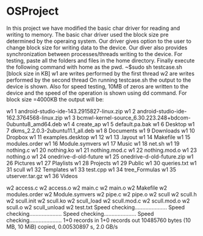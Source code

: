 # OSProject
In this project we have modified the basic char driver for reading and writing to memory.
The basic char driver used the block size pre determined by the operaing system.
Our driver gives option to the user to change block size for writing data to the device.
Our diver also provides synchronization between processes/threads writing to the device.
For testing, paste all the folders and files in the home directory.
Finally execute the following command with home as the pwd.
~$sudo sh testcase.sh [block size in KB]
w1 are writes performed by the first thread
w2 are writes performed by the second thread
On running testcase.sh the output to the device is shown.
Also for speed testing, 10MB of zeros are written to the device and the speed of the operation is shown using dd command.
For block size =4000KB the output will be:

w1 1 android-studio-ide-143.2915827-linux.zip
w1 2 android-studio-ide-162.3764568-linux.zip
w1 3 bcmwl-kernel-source_6.30.223.248+bdcom-0ubuntu8_amd64.deb
w1 4 create_ap
w1 5 default.pa.bak
w1 6 Desktop
w1 7 dkms_2.2.0.3-2ubuntu11.1_all.deb
w1 8 Documents
w1 9 Downloads
w1 10 Dropbox
w1 11 examples.desktop
w1 12 <invalid path>
w1 13 <invalid path>.layout
w1 14 Makefile
w1 15 modules.order
w1 16 Module.symvers
w1 17 Music
w1 18 net.sh
w1 19 nothing.c
w1 20 nothing.ko
w1 21 nothing.mod.c
w1 22 nothing.mod.o
w1 23 nothing.o
w1 24 onedrive-d-old-future
w1 25 onedrive-d-old-future.zip
w1 26 Pictures
w1 27 Playlists
w1 28 Projects
w1 29 Public
w1 30 queries.txt
w1 31 scull
w1 32 Templates
w1 33 test.cpp
w1 34 tree_Formulas
w1 35 utserver.tar.gz
w1 36 Videos

w2 access.c
w2 access.o
w2 main.c
w2 main.o
w2 Makefile
w2 modules.order
w2 Module.symvers
w2 pipe.c
w2 pipe.o
w2 scull
w2 scull.h
w2 scull.init
w2 scull.ko
w2 scull_load
w2 scull.mod.c
w2 scull.mod.o
w2 scull.o
w2 scull_unload
w2 test.txt
Speed checking.....................
Speed checking.....................
Speed checking.....................
Speed checking.....................
1+0 records in
1+0 records out
10485760 bytes (10 MB, 10 MiB) copied, 0.00530897 s, 2.0 GB/s

